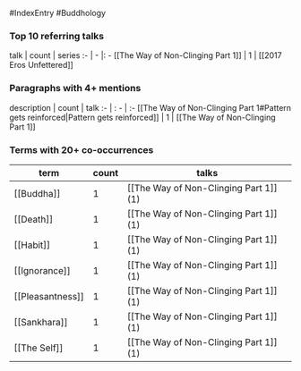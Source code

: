 #IndexEntry #Buddhology

### Top 10 referring talks
talk | count | series
:- | - |: -
[[The Way of Non-Clinging Part 1]] | 1 | [[2017 Eros Unfettered]]

### Paragraphs with 4+ mentions
description | count | talk
:- | : - | :-
[[The Way of Non-Clinging Part 1#Pattern gets reinforced\|Pattern gets reinforced]] | 1 | [[The Way of Non-Clinging Part 1]]

### Terms with 20+ co-occurrences
term | count | talks
-|-|-
[[Buddha]] | 1 | <span class="counts">[[The Way of Non-Clinging Part 1]] (1)</span> 
[[Death]] | 1 | <span class="counts">[[The Way of Non-Clinging Part 1]] (1)</span> 
[[Habit]] | 1 | <span class="counts">[[The Way of Non-Clinging Part 1]] (1)</span> 
[[Ignorance]] | 1 | <span class="counts">[[The Way of Non-Clinging Part 1]] (1)</span> 
[[Pleasantness]] | 1 | <span class="counts">[[The Way of Non-Clinging Part 1]] (1)</span> 
[[Sankhara]] | 1 | <span class="counts">[[The Way of Non-Clinging Part 1]] (1)</span> 
[[The Self]] | 1 | <span class="counts">[[The Way of Non-Clinging Part 1]] (1)</span> 

